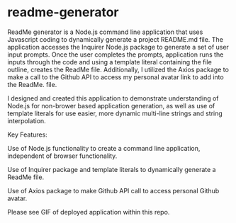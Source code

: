 # readme-generator

ReadMe generator is a Node.js command line application that uses Javascript coding to dynamically generate a project README.md file. 
The application accesses the Inquirer Node.js package to generate a set of user input prompts. Once the user completes the prompts, application
runs the inputs through the code and using a template literal containing the file outline, creates the ReadMe file. Additionally, I utilized
the Axios package to make a call to the Github API to access my personal avatar link to add into the ReadMe. file.

I designed and created this application to demonstrate understanding of Node.js for non-brower based application generation, as well as
use of template literals for use easier, more dynamic multi-line strings and string interpolation.

Key Features:

Use of Node.js functionality to create a command line application, independent of browser functionality.

Use of Inquirer package and template literals to dynamically generate a ReadMe file.

Use of Axios package to make Github API call to access personal Github avatar.



Please see GIF of deployed application within this repo. 
